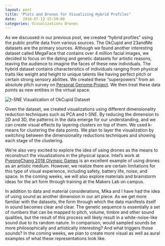 ```yaml
---
layout: post
title: "Plots and Drones for Visualizing Hybrid Profiles"
date:   2018-07-12 15:59:00
categories: Visualizations Drones
---
```


As we discussed in our previous post, we created “hybrid profiles” using the public profile data from various sources. The OkCupid and 23andMe datasets are the primary sources. Although we found another interesting dataset called MegaFace that contains over 4 million facial images, we decided to focus on the dating and genetic datasets for artistic reasons, leaving the audience to imagine the faces of these new individuals. The hybrid dataset contains characteristics of individuals ranging from physical traits like weight and height to unique talents like having perfect pitch or certain strong sensory abilities. We created these “superpowers” from an absolute pitch survey on [Personal Genome Project](https://my.pgp-hms.org). We then treat these data points as new entities in the virtual space.

![t-SNE Visualization of OkCupid Dataset](https://lh6.googleusercontent.com/FVmGc6iy3srfbQ06f9_bZR9V5crpGY_vBkc-Gdj4KUEoxpRG9qJgWvWrJjlheEaKpDTcEcl9aqu62PgTnkXtTOjSOQ6F_kltX4m6PeweTRxAsQzSRHKaOHOmJrGcXE0LqkgSAlcb)

Given the dataset, we created visualizations using different dimensionality reduction techniques such as PCA and t-SNE. By reducing the dimension to 2D and 3D, the patterns in the data emerge for our understanding, and we can create visual effects by layering clusters on top of them. We used k-means for clustering the data points. We plan to layer the visualization by switching between the dimensionality reductions techniques and showing each stage of the clustering.

We’re also very excited to explore the idea of using drones as the means to reconstruct the visualizations in the physical space. Intel’s work at [PyeongChang 2018 Olympic Games](https://youtu.be/fCd6P7Ya160) is an excellent example of using drones as an artistic medium. However, we realize there are certain limitations for this type of visual experience, including safety, battery life, noise, and space. In the coming weeks, we will also explore materials and brainstorm ideas for the art form through training at the Makers Lab on campus.

In addition to data and material considerations, Mika and I have had the idea of using sound as another dimension in our art piece. As we get more familiar with the datasets, the form through which the data manifests itself in sound becomes clear and clear. The genetic sequence is essentially a set of numbers that can be mapped to pitch, volume, timbre and other sound qualities, but the result of this process will likely result in a white-noise-like sound due to its random nature. In comparison, would sampled sounds be more philosophically and artistically interesting? And what triggers those sounds? In the coming weeks, we plan to create more visual as well as aural examples of what these representations look like.
